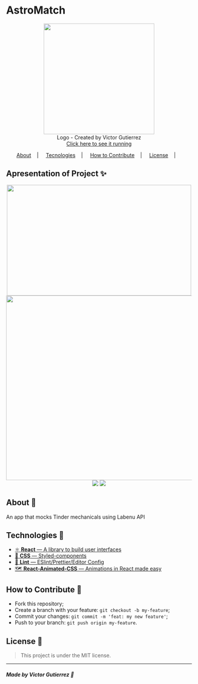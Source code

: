 <h1>AstroMatch</h1>

<p align="center">
<image width="300" height="300" src="https://user-images.githubusercontent.com/62355596/85173424-37fa7280-b241-11ea-84ef-fe182dee0872.png"/></br>
<label>Logo - Created by Victor Gutierrez</label> </br>
<a href="http://astromatch-victorgutierrez.surge.sh/"> Click here to see it running </a>
</p>

<p align="center">
<a href="#about-memo">About</a>&nbsp;&nbsp;&nbsp; | &nbsp;&nbsp;&nbsp;
<a href="#tecnologies-rocket">Tecnologies</a>&nbsp;&nbsp;&nbsp; | &nbsp;&nbsp;&nbsp;
<a href="#how-to-contribute-">How to Contribute</a>&nbsp;&nbsp;&nbsp; | &nbsp;&nbsp;&nbsp;
<a href="#license-scroll">License</a>&nbsp;&nbsp;&nbsp; | &nbsp;&nbsp;&nbsp;
</p>


## Apresentation of Project :sparkles:

<p align="center">
<image width="500" height="300" src="https://user-images.githubusercontent.com/62355596/85173530-6f691f00-b241-11ea-91ca-030e6ecad5a0.png" />
    <image width="700" height="500" src="https://user-images.githubusercontent.com/62355596/85173609-a0495400-b241-11ea-83a3-ded51c12ff31.png" />
    <image src="https://user-images.githubusercontent.com/62355596/85174251-008cc580-b243-11ea-95ef-548290b46220.gif" />
     <image  src="https://user-images.githubusercontent.com/62355596/85174066-95db8a00-b242-11ea-80b0-6cfff1ee1859.gif" />
        </p>

## About :memo:

An app that mocks Tinder mechanicals using Labenu API

## Technologies :rocket:

- <a href="https://pt-br.reactjs.org/"> ⚛ **React** — A library to build user interfaces</a>
-  <a href="https://styled-components.com/">💅 **CSS** — Styled-components</a>
- <a href="https://eslint.org/">💖 **Lint** — ESlint/Prettier/Editor Config</a>
- <a href="https://github.com/digital-flowers/react-animated-css">🗺 **React-Animated-CSS** — Animations in React made easy</a>


## How to Contribute 🤔

- Fork this repository;
- Create a branch with your feature: `git checkout -b my-feature`;
- Commit your changes: `git commit -m 'feat: my new feature'`;
- Push to your branch: `git push origin my-feature`.

## License :scroll:

> This project is under the MIT license. 

---

##### Made by Victor Gutierrez :wave:
